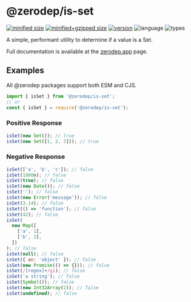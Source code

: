 # @zerodep/is-set

[![minified size](https://img.shields.io/bundlephobia/min/@zerodep/is-set?style=flat-square&color=blue)](https://bundlephobia.com/package/@zerodep/is-set)
[![minified+gzipped size](https://img.shields.io/bundlephobia/minzip/@zerodep/is-set?style=flat-square&color=blue)](https://bundlephobia.com/package/@zerodep/is-set)
[![version](https://img.shields.io/npm/v/@zerodep/is-set?style=flat-square&color=blue)](https://www.npmjs.com/package/@zerodep/is-set)
![language](https://img.shields.io/badge/typescript-100%25-blue?style=flat-square)
![types](https://img.shields.io/badge/types-included-blue?style=flat-square)

A simple, performant utility to determine if a value is a Set.

Full documentation is available at the [zerodep.app](http://zerodep.app/#/is/set) page.

## Examples

All @zerodep packages support both ESM and CJS.

```javascript
import { isSet } from '@zerodep/is-set';
// or
const { isSet } = require('@zerodep/is-set');
```

### Positive Response

```javascript
isSet(new Set()); // true
isSet(new Set([1, 2, 3])); // true
```

### Negative Response

```javascript
isSet(['a', 'b', 'c']); // false
isSet(1000n); // false
isSet(true); // false
isSet(new Date()); // false
isSet(''); // false
isSet(new Error('message')); // false
isSet(3.14); // false
isSet(() => 'function'); // false
isSet(42); // false
isSet(
  new Map([
    ['a', 1],
    ['b', 2],
  ])
); // false
isSet(null); // false
isSet({ an: 'object' }); // false
isSet(new Promise(() => {})); // false
isSet(/[regex]+/gi); // false
isSet('a string'); // false
isSet(Symbol()); // false
isSet(new Int32Array(2)); // false
isSet(undefined); // false
```
